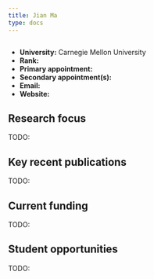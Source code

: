 ```yaml
---
title: Jian Ma
type: docs
---
```


![]()

-   **University:** Carnegie Mellon University
-   **Rank:**
-   **Primary appointment:**
-   **Secondary appointment(s):**
-   **Email:**
-   **Website:**

## Research focus

TODO:

## Key recent publications

TODO:

## Current funding

TODO:

## Student opportunities

TODO:
